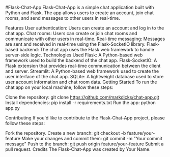 #Flask-Chat-App
Flask-Chat-App is a simple chat application built with Python and Flask. The app allows users to create an account, join chat rooms, and send messages to other users in real-time.

Features
User authentication: Users can create an account and log in to the chat app.
Chat rooms: Users can create or join chat rooms and communicate with other users in real-time.
Real-time messaging: Messages are sent and received in real-time using the Flask-SocketIO library.
Flask-based backend: The chat app uses the Flask web framework to handle server-side logic.
Technologies Used
Flask: A Python-based web framework used to build the backend of the chat app.
Flask-SocketIO: A Flask extension that provides real-time communication between the client and server.
Streamlit: A Python-based web framework used to create the user interface of the chat app.
SQLite: A lightweight database used to store user account information and chat room data.
Getting Started
To run the chat app on your local machine, follow these steps:

Clone the repository: git clone https://github.com/markdicks/chat-app.git
Install dependencies: pip install -r requirements.txt
Run the app: python app.py

Contributing
If you'd like to contribute to the Flask-Chat-App project, please follow these steps:

Fork the repository.
Create a new branch: git checkout -b feature/your-feature
Make your changes and commit them: git commit -m "Your commit message"
Push to the branch: git push origin feature/your-feature
Submit a pull request.
Credits
The Flask-Chat-App was created by Your Name.
